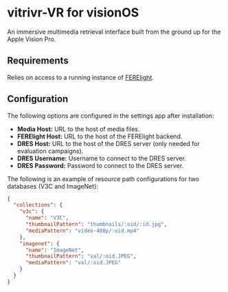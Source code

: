 # vitrivr-VR for visionOS

An immersive multimedia retrieval interface built from the ground up for the Apple Vision Pro.

## Requirements

Relies on access to a running instance of [FERElight](https://github.com/FEREorg/ferelight).

## Configuration

The following options are configured in the settings app after installation:
- **Media Host:** URL to the host of media files.
- **FERElight Host:** URL to the host of the FERElight backend.
- **DRES Host:** URL to the host of the DRES server (only needed for evaluation campaigns).
- **DRES Username:** Username to connect to the DRES server.
- **DRES Password:** Password to connect to the DRES server.

The following is an example of resource path configurations for two databases (V3C and ImageNet):
```json
{
  "collections": {
    "v3c": {
      "name": "V3C",
      "thumbnailPattern": "thumbnails/:oid/:id.jpg",
      "mediaPattern": "video-480p/:oid.mp4"
    },
    "imagenet": {
      "name": "ImageNet",
      "thumbnailPattern": "val/:oid.JPEG",
      "mediaPattern": "val/:oid.JPEG"
    }
  }
}
```
